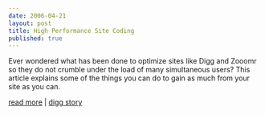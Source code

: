 ```yaml
--- 
date: 2006-04-21
layout: post
title: High Performance Site Coding
published: true
---
```

Ever wondered what has been done to optimize sites like Digg and Zooomr so they do not crumble under the load of many simultaneous users? This article explains some of the things you can do to gain as much from your site as you can.<p /><a href="http://www.codymays.net/content/2006/04/16/high-traffic-web-development/">read more</a> | <a href="http://digg.com/programming/High_Performance_Site_Coding">digg story</a><div class="blogger-post-footer"><img class="posterous_download_image" src="https://blogger.googleusercontent.com/tracker/8109338-114562364389435667?l=www.kinlan.co.uk%2Findex.html" height="1" alt="" width="1" /></div>
